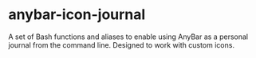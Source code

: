 # anybar-icon-journal
A set of Bash functions and aliases to enable using AnyBar as a personal journal from the command line. Designed to work with custom icons.

